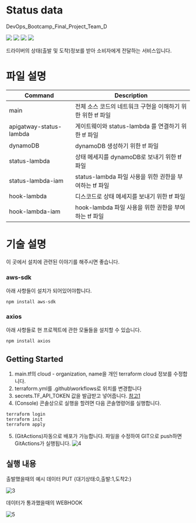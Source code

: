 # Status data
<div align="left">
    <p>DevOps_Bootcamp_Final_Project_Team_D</p>
    <img src="https://img.shields.io/badge/AmazonAWS-F01F7A?style=flat-square&logo=AmazonAWS&logoColor=white"/>
    <img src="https://img.shields.io/badge/Terraform-7B42BC?style=flat-square&logo=Terraform&logoColor=white"/>
    <img src="https://img.shields.io/badge/GitHub Actions-2088FF?style=flat-square&logo=GitHub Actions&logoColor=white"/>
    <img src="https://img.shields.io/badge/NodeJS-brightgreen?style=flat-square&logo=Node.js&logoColor=white"/>
<p>드라이버의 상태(출발 및 도착)정보를 받아 소비자에게 전달하는 서비스입니다.</p>
</div>

# 파일 설명

| Command | Description                                    |
| ---------- | ---------------------------------------------- |
| main |  전체 소스 코드의 네트워크 구현을 이해하기 위한 위한 tf 파일      |
| apigatway-status-lambda |  게이트웨이와 status-lambda 를 연결하기 위한 tf 파일           |
| dynamoDB |  dynamoDB 생성하기 위한 tf 파일           |
| status-lambda |  상태 메세지를 dynamoDB로 보내기 위한 tf 파일                  |
| status-lambda-iam | status-lambda 파일 사용을 위한 권한을 부여하는 tf 파일                  |
| hook-lambda | 디스코드로 상태 메세지를 보내기 위한 tf 파일        |
| hook-lambda-iam | hook-lambda 파일 사용을 위한 권한을 부여하는 tf 파일                 |




# 기술 설명

이 곳에서 설치에 관련된 이야기를 해주시면 좋습니다.

### aws-sdk

아래 사항들이 설치가 되어있어야합니다.

```
npm install aws-sdk
```

### axios

아래 사항들로 현 프로젝트에 관한 모듈들을 설치할 수 있습니다.

```
npm install axios
```


## Getting Started 
1. main.tf의 cloud - organization, name을 개인 terraform cloud 정보를 수정합니다.
2. terraform.yml를 .github\workflows로 위치를 변경합니다
3. secrets.TF_API_TOKEN 값을 발급받고 넣어줍니다. [참고1](https://learn.hashicorp.com/tutorials/terraform/cloud-login)
4. (Console) 콘솔상으로 실행을 할려면 다음 콘솔명령어를 실행합니다.
```
terraform login
terraform init
terraform apply
```
5. (GitActions)자동으로 배포가 가능합니다. 파일을 수정하여 GIT으로 push하면 GitActions가 실행됩니다.
![4](https://user-images.githubusercontent.com/67503900/171121876-54fb1f8a-677d-41ea-9c24-0c1ea5b06b34.JPG)

## 실행 내용
출발했을때의 예시 데이터 PUT {대기상태:0,출발:1,도착2:}

![3](https://user-images.githubusercontent.com/67503900/171121992-3e1cc170-65e6-479b-b53c-2673d84c3792.JPG)

데이터가 통과했을때의 WEBHOOK

![5](https://user-images.githubusercontent.com/67503900/171122306-07fd7b42-df30-432a-b1d0-b39e6e51a0df.JPG)

